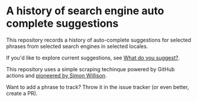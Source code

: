 # A history of search engine auto complete suggestions

This repository records a history of auto-complete suggestions for selected phrases from selected search engines in selected locales.

If you'd like to explore current suggestions, see [What do you suggest?](https://whatdoyousuggest.net).

This repository uses a simple scraping techinque powered by GitHub actions and [pioneered by Simon Willison](https://simonwillison.net/2020/Oct/9/git-scraping/).

Want to add a phrase to track? Throw it in the issue tracker (or even better, create a PR).

